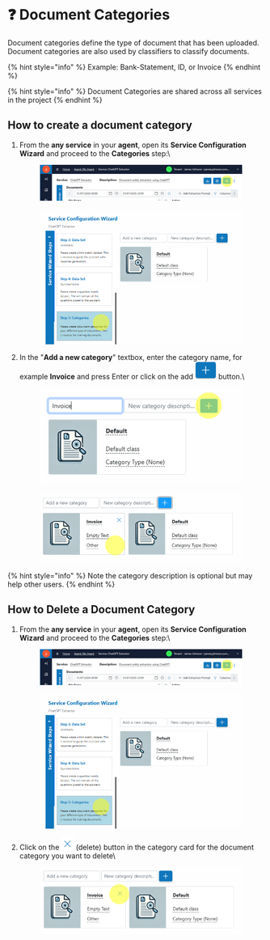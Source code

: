 # ❓ Document Categories

Document categories define the type of document that has been uploaded. Document categories are also used by classifiers to classify documents.

{% hint style="info" %}
Example: Bank-Statement, ID, or Invoice
{% endhint %}

{% hint style="info" %}
Document Categories are shared across all services in the project
{% endhint %}

## How to create a document category

1.  From the **any service** in your **agent**, open its **Service Configuration Wizard** and proceed to the **Categories** step:\


    <div align="left"><figure><img src="../.gitbook/assets/image (1) (1) (1) (1) (1).png" alt=""><figcaption></figcaption></figure></div>



    <figure><img src="../.gitbook/assets/image (2) (1) (1) (1) (1).png" alt=""><figcaption></figcaption></figure>
2.  In the "**Add a new category**" textbox, enter the category name, for example **Invoice** and press Enter or click on the add ![](<../.gitbook/assets/image (4) (1) (1) (1).png>) button.\


    <div align="left"><figure><img src="../.gitbook/assets/image (6) (1) (1) (1).png" alt=""><figcaption></figcaption></figure></div>



    <div align="left"><figure><img src="../.gitbook/assets/image (8) (1) (1) (1).png" alt=""><figcaption></figcaption></figure></div>

{% hint style="info" %}
Note the category description is optional but may help other users.
{% endhint %}

## How to Delete a Document Category

1.  From the **any service** in your **agent**, open its **Service Configuration Wizard** and proceed to the **Categories** step:\


    <figure><img src="../.gitbook/assets/image (1) (1) (1) (1) (1).png" alt=""><figcaption></figcaption></figure>



    <figure><img src="../.gitbook/assets/image (2) (1) (1) (1) (1).png" alt=""><figcaption></figcaption></figure>
2.  Click on the ![](<../.gitbook/assets/image (9) (1) (1) (1).png>) (delete) button in the category card for the document category you want to delete\


    <div align="left"><figure><img src="../.gitbook/assets/image (10) (1) (1) (1).png" alt=""><figcaption></figcaption></figure></div>
